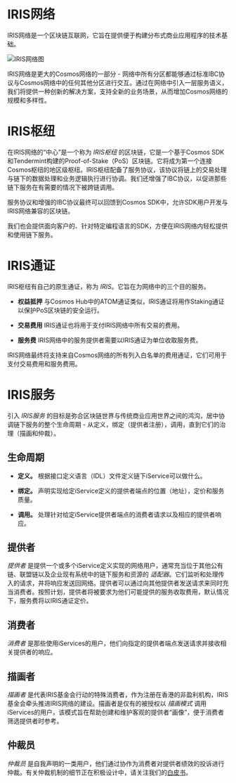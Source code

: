 # IRIS网络

IRIS网络是一个区块链互联网，它旨在提供便于构建分布式商业应用程序的技术基础。

![IRIS网络图](https://github.com/irisnet/irisnet/blob/master/images/chap2-1.png?raw=true)

IRIS网络是更大的Cosmos网络的一部分 - 网络中所有分区都能够通过标准IBC协议与Cosmos网络中的任何其他分区进行交互。通过在网络中引入一层服务语义，我们将提供一种创新的解决方案，支持全新的业务场景，从而增加Cosmos网络的规模和多样性。

# IRIS枢纽

在IRIS网络的“中心”是一个称为 *IRIS枢纽* 的区块链，它是一个基于Cosmos SDK和Tendermint构建的Proof-of-Stake（PoS）区块链。它将成为第一个连接Cosmos枢纽的地区级枢纽。IRIS枢纽配备了服务协议，该协议将链上的交易处理与链下的数据处理和业务逻辑执行进行协调。我们还增强了IBC协议，以促进那些链下服务在有需要的情况下被跨链调用。

服务协议和增强的IBC协议最终可以回馈到Cosmos SDK中，允许SDK用户开发与IRIS网络兼容的区块链。

我们也会提供面向客户的、针对特定编程语言的SDK，方便在IRIS网络内轻松提供和使用链下服务。

# IRIS通证

IRIS枢纽有自己的原生通证，称为 *IRIS*。它旨在为网络中的三个目的服务。

* **权益抵押** 与Cosmos Hub中的ATOM通证类似，IRIS通证将用作Staking通证以保护PoS区块链的安全运行。

* **交易费用** IRIS通证也将用于支付IRIS网络中所有交易的费用。

* **服务费** IRIS网络中的服务提供者需要以IRIS通证为单位收取服务费。

IRIS网络最终将支持来自Cosmos网络的所有列入白名单的费用通证，它们可用于支付交易费用和服务费用。

# IRIS服务

引入 *IRIS服务* 的目标是弥合区块链世界与传统商业应用世界之间的鸿沟，居中协调链下服务的整个生命周期 - 从定义，绑定（提供者注册），调用，直到它们的治理（描画和仲裁）。

## 生命周期

* **定义。** 根据接口定义语言（IDL）文件定义链下iService可以做什么。

* **绑定。** 声明实现给​​定iService定义的提供者端点的位置（地址），定价和服务质量。

* **调用。** 处理针对给定iService提供者端点的消费者请求以及相应的提供者响应。

## 提供者
*提供者* 是提供一个或多个iService定义实现的网络用户，通常充当位于其他公有链、联盟链以及企业现有系统中的链下服务和资源的 *适配器*。它们监听和处理传入的请求，并将响应发送回网络。提供者可以通过向其他提供者发送请求来同时充当消费者。按照计划，提供者将被要求为他们可能提供的服务收取费用，默认情况下，服务费将以IRIS通证定价。

## 消费者
*消费者* 是那些使用iServices的用户，他们向指定的提供者端点发送请求并接收相关提供者的响应。

## 描画者
*描画者* 是代表IRIS基金会行动的特殊消费者，作为注册在香港的非盈利机构，IRIS基金会牵头推进IRIS网络的建设。描画者是仅有的被授权以 *描画模式* 调用iServices的用户，该模式旨在帮助创建和维护客观的提供者“画像”，便于消费者筛选提供者时参考。

## 仲裁员
*仲裁员* 是自我声明的一类用户，他们通过协作为消费者对提供者绩效的投诉进行仲裁。有关仲裁机制的细节正在积极设计中，请关注我们的[白皮书](resources/whitepaper-zh.md)。
